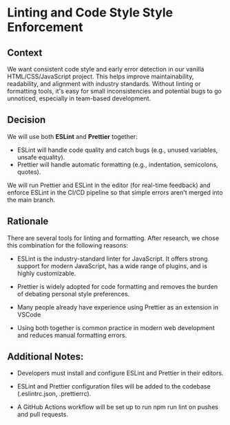 # Linting and Code Style Style Enforcement

## Context

We want consistent code style and early error detection in our vanilla HTML/CSS/JavaScript project. This helps improve maintainability, readability, and alignment with industry standards. Without linting or formatting tools, it's easy for small inconsistencies and potential bugs to go unnoticed, especially in team-based development.

## Decision

We will use both **ESLint** and **Prettier** together:

- ESLint will handle code quality and catch bugs (e.g., unused variables, unsafe equality).
- Prettier will handle automatic formatting (e.g., indentation, semicolons, quotes).

We will run Prettier and ESLint in the editor (for real-time feedback) and enforce ESLint in the CI/CD pipeline so that simple errors aren't merged into the main branch.

## Rationale

There are several tools for linting and formatting. After research, we chose this combination for the following reasons:

- ESLint is the industry-standard linter for JavaScript. It offers strong support for modern JavaScript, has a wide range of plugins, and is highly customizable.

- Prettier is widely adopted for code formatting and removes the burden of debating personal style preferences.

- Many people already have experience using Prettier as an extension in VSCode

- Using both together is common practice in modern web development and reduces manual formatting errors.

## Additional Notes:

- Developers must install and configure ESLint and Prettier in their editors.

- ESLint and Prettier configuration files will be added to the codebase (.eslintrc.json, .prettierrc).

- A GitHub Actions workflow will be set up to run npm run lint on pushes and pull requests.
